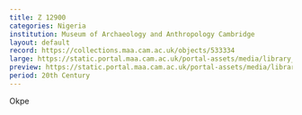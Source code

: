```yaml
---
title: Z 12900
categories: Nigeria
institution: Museum of Archaeology and Anthropology Cambridge
layout: default
record: https://collections.maa.cam.ac.uk/objects/533334
large: https://static.portal.maa.cam.ac.uk/portal-assets/media/library_images/web/674170_Z_12900_001.jpg
preview: https://static.portal.maa.cam.ac.uk/portal-assets/media/library_images/thumbnail/674170_Z_12900_001.jpg
period: 20th Century
---
```


Okpe
